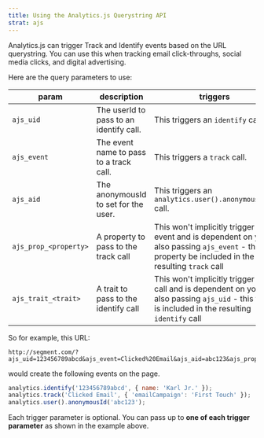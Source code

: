 ```yaml
---
title: Using the Analytics.js Querystring API
strat: ajs
---
```


Analytics.js can trigger Track and Identify events based on the URL querystring. You can use this when tracking email click-throughs, social media clicks, and digital advertising.

Here are the query parameters to use:

| param | description | triggers |
| ----- | ----------- | -------- |
| `ajs_uid` |  The userId to pass to an identify call. | This triggers an `identify` call. |
| `ajs_event` | The event name to pass to a track call. | This triggers a `track` call.  |
| `ajs_aid` | The anonymousId to set for the user.| This triggers an `analytics.user().anonymousId()` call.|
| `ajs_prop_<property>` | A property to pass to the track call | This won't implicitly trigger an event and is dependent on you also passing `ajs_event` - this property  be included in the resulting `track` call |
| `ajs_trait_<trait>` | A trait to pass to the identify call | This won't implicitly trigger any call and is dependent on you also passing `ajs_uid` - this trait is included in the resulting `identify` call |

So for example, this URL:

```text
http://segment.com/?ajs_uid=123456789abcd&ajs_event=Clicked%20Email&ajs_aid=abc123&ajs_prop_emailCampaign=First+Touch&ajs_trait_name=Karl+Jr.
```

would create the following events on the page.

```js
analytics.identify('123456789abcd', { name: 'Karl Jr.' });
analytics.track('Clicked Email', { 'emailCampaign': 'First Touch' });
analytics.user().anonymousId('abc123');
```

Each trigger parameter is optional. You can pass up to **one of each trigger parameter** as shown in the example above.
